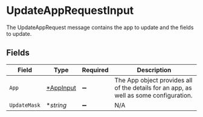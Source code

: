 # UpdateAppRequestInput

The UpdateAppRequest message contains the app to update and the fields to update.


## Fields

| Field                                                                                 | Type                                                                                  | Required                                                                              | Description                                                                           |
| ------------------------------------------------------------------------------------- | ------------------------------------------------------------------------------------- | ------------------------------------------------------------------------------------- | ------------------------------------------------------------------------------------- |
| `App`                                                                                 | [*AppInput](../../models/shared/appinput.md)                                          | :heavy_minus_sign:                                                                    | The App object provides all of the details for an app, as well as some configuration. |
| `UpdateMask`                                                                          | **string*                                                                             | :heavy_minus_sign:                                                                    | N/A                                                                                   |